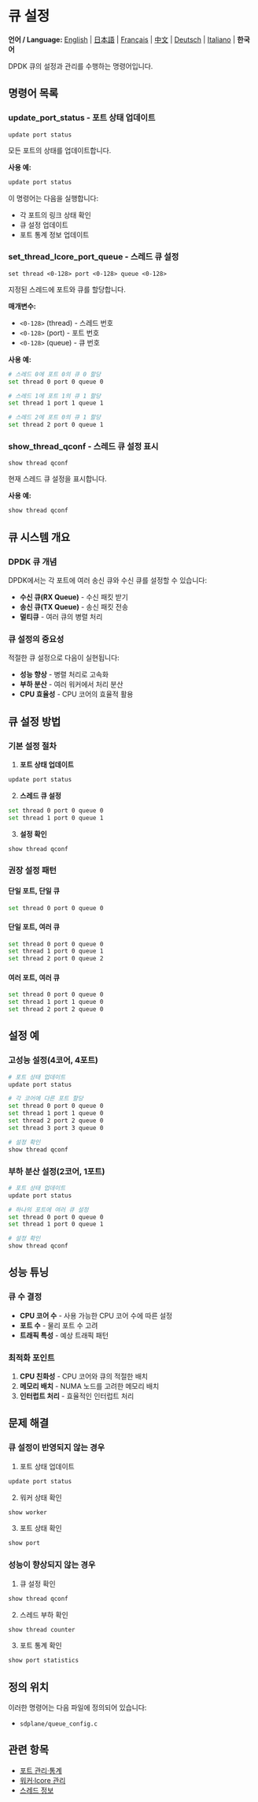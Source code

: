 # 큐 설정

**언어 / Language:** [English](../queue-configuration.md) | [日本語](../ja/queue-configuration.md) | [Français](../fr/queue-configuration.md) | [中文](../zh/queue-configuration.md) | [Deutsch](../de/queue-configuration.md) | [Italiano](../it/queue-configuration.md) | **한국어**

DPDK 큐의 설정과 관리를 수행하는 명령어입니다.

## 명령어 목록

### update_port_status - 포트 상태 업데이트
```
update port status
```

모든 포트의 상태를 업데이트합니다.

**사용 예:**
```bash
update port status
```

이 명령어는 다음을 실행합니다:
- 각 포트의 링크 상태 확인
- 큐 설정 업데이트
- 포트 통계 정보 업데이트

### set_thread_lcore_port_queue - 스레드 큐 설정
```
set thread <0-128> port <0-128> queue <0-128>
```

지정된 스레드에 포트와 큐를 할당합니다.

**매개변수:**
- `<0-128>` (thread) - 스레드 번호
- `<0-128>` (port) - 포트 번호
- `<0-128>` (queue) - 큐 번호

**사용 예:**
```bash
# 스레드 0에 포트 0의 큐 0 할당
set thread 0 port 0 queue 0

# 스레드 1에 포트 1의 큐 1 할당
set thread 1 port 1 queue 1

# 스레드 2에 포트 0의 큐 1 할당
set thread 2 port 0 queue 1
```

### show_thread_qconf - 스레드 큐 설정 표시
```
show thread qconf
```

현재 스레드 큐 설정을 표시합니다.

**사용 예:**
```bash
show thread qconf
```

## 큐 시스템 개요

### DPDK 큐 개념
DPDK에서는 각 포트에 여러 송신 큐와 수신 큐를 설정할 수 있습니다:

- **수신 큐(RX Queue)** - 수신 패킷 받기
- **송신 큐(TX Queue)** - 송신 패킷 전송
- **멀티큐** - 여러 큐의 병렬 처리

### 큐 설정의 중요성
적절한 큐 설정으로 다음이 실현됩니다:
- **성능 향상** - 병렬 처리로 고속화
- **부하 분산** - 여러 워커에서 처리 분산
- **CPU 효율성** - CPU 코어의 효율적 활용

## 큐 설정 방법

### 기본 설정 절차
1. **포트 상태 업데이트**
```bash
update port status
```

2. **스레드 큐 설정**
```bash
set thread 0 port 0 queue 0
set thread 1 port 0 queue 1
```

3. **설정 확인**
```bash
show thread qconf
```

### 권장 설정 패턴

#### 단일 포트, 단일 큐
```bash
set thread 0 port 0 queue 0
```

#### 단일 포트, 여러 큐
```bash
set thread 0 port 0 queue 0
set thread 1 port 0 queue 1
set thread 2 port 0 queue 2
```

#### 여러 포트, 여러 큐
```bash
set thread 0 port 0 queue 0
set thread 1 port 1 queue 0
set thread 2 port 2 queue 0
```

## 설정 예

### 고성능 설정(4코어, 4포트)
```bash
# 포트 상태 업데이트
update port status

# 각 코어에 다른 포트 할당
set thread 0 port 0 queue 0
set thread 1 port 1 queue 0
set thread 2 port 2 queue 0
set thread 3 port 3 queue 0

# 설정 확인
show thread qconf
```

### 부하 분산 설정(2코어, 1포트)
```bash
# 포트 상태 업데이트
update port status

# 하나의 포트에 여러 큐 설정
set thread 0 port 0 queue 0
set thread 1 port 0 queue 1

# 설정 확인
show thread qconf
```

## 성능 튜닝

### 큐 수 결정
- **CPU 코어 수** - 사용 가능한 CPU 코어 수에 따른 설정
- **포트 수** - 물리 포트 수 고려
- **트래픽 특성** - 예상 트래픽 패턴

### 최적화 포인트
1. **CPU 친화성** - CPU 코어와 큐의 적절한 배치
2. **메모리 배치** - NUMA 노드를 고려한 메모리 배치
3. **인터럽트 처리** - 효율적인 인터럽트 처리

## 문제 해결

### 큐 설정이 반영되지 않는 경우
1. 포트 상태 업데이트
```bash
update port status
```

2. 워커 상태 확인
```bash
show worker
```

3. 포트 상태 확인
```bash
show port
```

### 성능이 향상되지 않는 경우
1. 큐 설정 확인
```bash
show thread qconf
```

2. 스레드 부하 확인
```bash
show thread counter
```

3. 포트 통계 확인
```bash
show port statistics
```

## 정의 위치

이러한 명령어는 다음 파일에 정의되어 있습니다:
- `sdplane/queue_config.c`

## 관련 항목

- [포트 관리·통계](port-management.md)
- [워커·lcore 관리](worker-management.md)
- [스레드 정보](thread-information.md)